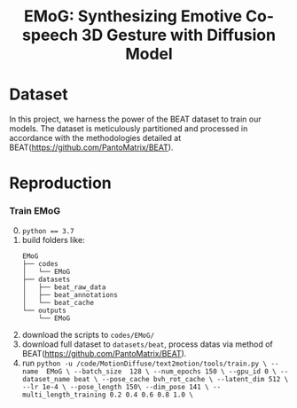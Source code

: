 
<h1 style="text-align: center;">
EMoG: Synthesizing Emotive Co-speech 3D Gesture with Diffusion Model 
</h1>

# Dataset
In this project, we harness the power of the BEAT dataset to train our models. The dataset is meticulously partitioned and processed in accordance with the methodologies detailed at BEAT(https://github.com/PantoMatrix/BEAT).
    
# Reproduction
### Train EMoG
0. `python == 3.7`
1. build folders like:
    ```
    EMoG
    ├── codes
    │   └── EMoG
    ├── datasets
    │   ├── beat_raw_data
    │   ├── beat_annotations
    │   └── beat_cache
    └── outputs
        └── EMoG
    ```
2. download the scripts to `codes/EMoG/`
3. download full dataset to `datasets/beat`, process datas via method of BEAT(https://github.com/PantoMatrix/BEAT).
7. run ```python -u /code/MotionDiffuse/text2motion/tools/train.py \
    --name  EMoG \
    --batch_size  128 \
    --num_epochs 150 \
    --gpu_id 0 \
    --dataset_name beat \
    --pose_cache bvh_rot_cache \
    --latent_dim 512 \
    --lr 1e-4 \
    --pose_length 150\
    --dim_pose 141 \
    --multi_length_training 0.2 0.4 0.6 0.8 1.0 \``` 


